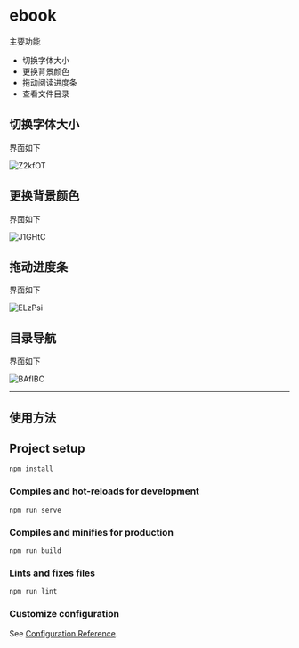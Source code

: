 # ebook

主要功能

- 切换字体大小
- 更换背景颜色
- 拖动阅读进度条
- 查看文件目录

## 切换字体大小

界面如下

![Z2kfOT](https://cdn.jsdelivr.net/gh/emhui/oss@master/uPic/Z2kfOT.png)


## 更换背景颜色

界面如下

![J1GHtC](https://cdn.jsdelivr.net/gh/emhui/oss@master/uPic/J1GHtC.png)

## 拖动进度条

界面如下

![ELzPsi](https://cdn.jsdelivr.net/gh/emhui/oss@master/uPic/ELzPsi.png)

## 目录导航

界面如下

![BAfIBC](https://cdn.jsdelivr.net/gh/emhui/oss@master/uPic/BAfIBC.png)

---

##  使用方法

## Project setup
```
npm install
```

### Compiles and hot-reloads for development
```
npm run serve
```

### Compiles and minifies for production
```
npm run build
```

### Lints and fixes files
```
npm run lint
```

### Customize configuration
See [Configuration Reference](https://cli.vuejs.org/config/).
